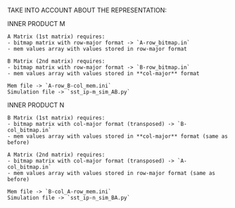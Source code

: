TAKE INTO ACCOUNT ABOUT THE REPRESENTATION:


INNER PRODUCT M

    A Matrix (1st matrix) requires:
    - bitmap matrix with row-major format -> `A-row_bitmap.in`
    - mem values array with values stored in row-major format

    B Matrix (2nd matrix) requires:
    - bitmap matrix with row-major format -> `B-row_bitmap.in`
    - mem values array with values stored in **col-major** format

    Mem file -> `A-row_B-col_mem.ini`
    Simulation file -> `sst_ip-m_sim_AB.py`


INNER PRODUCT N

    B Matrix (1st matrix) requires:
    - bitmap matrix with col-major format (transposed) -> `B-col_bitmap.in`
    - mem values array with values stored in **col-major** format (same as before)

    A Matrix (2nd matrix) requires:
    - bitmap matrix with col-major format (transposed) -> `A-col_bitmap.in`
    - mem values array with values stored in row-major format (same as before)

    Mem file -> `B-col_A-row_mem.ini`
    Simulation file -> `sst_ip-n_sim_BA.py`
